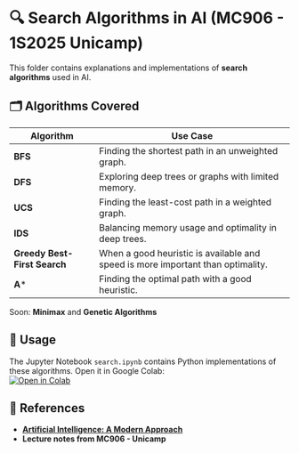 # 🔍 Search Algorithms in AI (MC906 - 1S2025 Unicamp)

This folder contains explanations and implementations of **search algorithms** used in AI.

## 🗂 Algorithms Covered
| Algorithm | Use Case |
|-----------|----------|
| **BFS**  | Finding the shortest path in an unweighted graph. |
| **DFS**  | Exploring deep trees or graphs with limited memory. |
| **UCS**  | Finding the least-cost path in a weighted graph. |
| **IDS**  | Balancing memory usage and optimality in deep trees. |
| **Greedy Best-First Search**  | When a good heuristic is available and speed is more important than optimality. |
| **A***  | Finding the optimal path with a good heuristic. |

Soon: **Minimax** and **Genetic Algorithms** 

## 📌 Usage
The Jupyter Notebook `search.ipynb` contains Python implementations of these algorithms. Open it in Google Colab:  
[![Open in Colab](https://colab.research.google.com/assets/colab-badge.svg)](https://colab.research.google.com/drive/1DO_90wiZLdB8Q02Ez5bFZtDiWQ_l9_Gn#scrollTo=lGXcgNYQ_fTo)

## 📖 References
- **[Artificial Intelligence: A Modern Approach](https://aima.cs.berkeley.edu/)**
- **Lecture notes from MC906 - Unicamp**